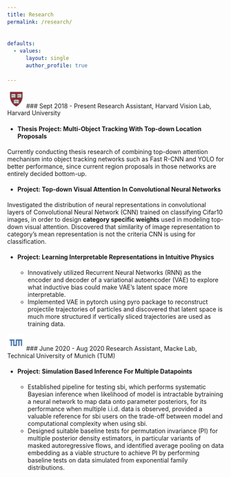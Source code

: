 ```yaml
---
title: Research
permalink: /research/


defaults:
  - values:
      layout: single
      author_profile: true
      
---
```


<img src="/images/harvard.png" width="40"> 
### Sept 2018 - Present    
Research Assistant, Harvard Vision Lab, Harvard University

- #### Thesis Project: Multi-Object Tracking With Top-down Location Proposals
Currently conducting thesis research of combining top-down attention mechanism into object tracking networks such as Fast R-CNN and YOLO for better performance, since current region proposals in those networks are entirely decided bottom-up.

- #### Project: Top-down Visual Attention In Convolutional Neural Networks
Investigated the distribution of neural representations in convolutional layers of Convolutional Neural Network (CNN) trained on classifying Cifar10 images, in order to design **category specific weights** used in modeling top-down visual attention. Discovered that similarity of image representation to category’s mean representation is not the criteria CNN is using for classification.

- #### Project: Learning Interpretable Representations in Intuitive Physics
    - Innovatively utilized Recurrent Neural Networks (RNN) as the encoder and decoder of a variational autoencoder (VAE) to explore what inductive bias could make VAE’s latent space more interpretable.
    - Implemented VAE in pytorch using pyro package to reconstruct projectile trajectories of particles and discovered that latent space is much more structured if vertically sliced trajectories are used as training data. 

<img src="/images/TUM.png" width="40"> 
### June 2020 - Aug 2020     
Research Assistant, Macke Lab, Technical University of Munich (TUM)

- #### Project: Simulation Based Inference For Multiple Datapoints
    - Established pipeline for testing sbi, which performs systematic Bayesian inference when likelihood of model is intractable bytraining a neural network to map data onto parameter posteriors, for its performance when multiple i.i.d. data is observed, provided a valuable reference for sbi users on the trade-off between model and computational complexity when using sbi.
    - Designed suitable baseline tests for permutation invariance (PI) for multiple posterior density estimators, in particular variants of masked autoregressive flows, and identified average pooling on data embedding as a viable structure to achieve PI by performing baseline tests on data simulated from exponential family distributions.